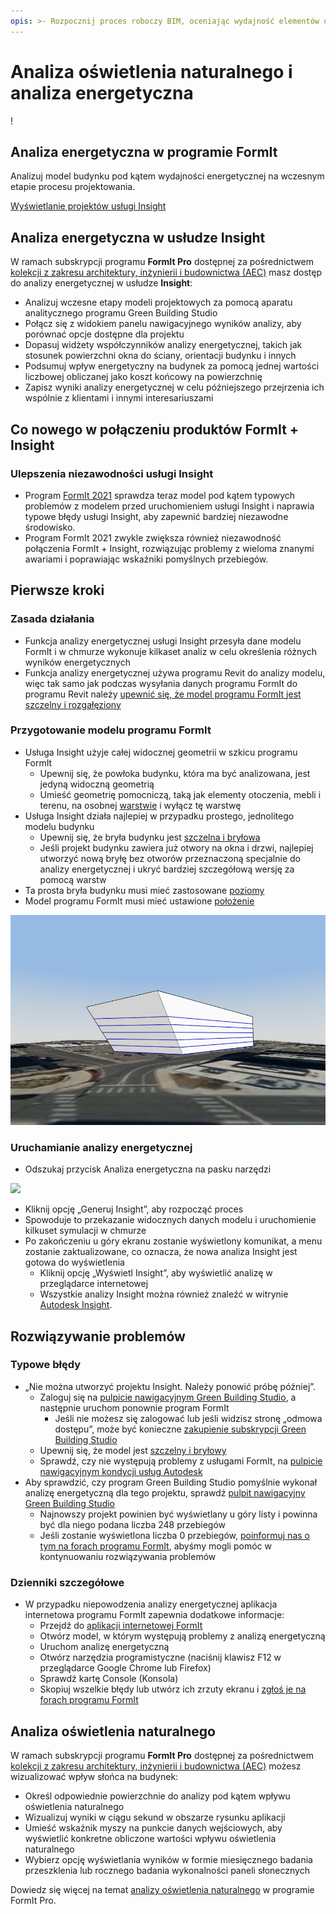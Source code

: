 ```yaml
---
opis: >- Rozpocznij proces roboczy BIM, oceniając wydajność elementów od początku procesu projektowania.
---
```


# Analiza oświetlenia naturalnego i analiza energetyczna

\![](<../.gitbook/assets/20220317 Solar Analysis.png>)

## Analiza energetyczna w programie FormIt

Analizuj model budynku pod kątem wydajności energetycznej na wczesnym etapie procesu projektowania.

[Wyświetlanie projektów usługi Insight](https://gbs.autodesk.com/OneEnergy/Insight)

## Analiza energetyczna w usłudze Insight

W ramach subskrypcji programu **FormIt Pro** dostępnej za pośrednictwem [kolekcji z zakresu architektury, inżynierii i budownictwa (AEC)](https://www.autodesk.com/collections/architecture-engineering-construction/overview) masz dostęp do analizy energetycznej w usłudze **Insight**:

* Analizuj wczesne etapy modeli projektowych za pomocą aparatu analitycznego programu Green Building Studio
* Połącz się z widokiem panelu nawigacyjnego wyników analizy, aby porównać opcje dostępne dla projektu
* Dopasuj widżety współczynników analizy energetycznej, takich jak stosunek powierzchni okna do ściany, orientacji budynku i innych
* Podsumuj wpływ energetyczny na budynek za pomocą jednej wartości liczbowej obliczanej jako koszt końcowy na powierzchnię
* Zapisz wyniki analizy energetycznej w celu późniejszego przejrzenia ich wspólnie z klientami i innymi interesariuszami

## Co nowego w połączeniu produktów FormIt + Insight <a href="#insight-what-s-new" id="insight-what-s-new"></a>

### **Ulepszenia niezawodności usługi Insight** <a href="#improvements-to-insight-reliability" id="improvements-to-insight-reliability"></a>

* Program [FormIt 2021](https://formit.autodesk.com/blog/post/introducing-formit-2021) sprawdza teraz model pod kątem typowych problemów z modelem przed uruchomieniem usługi Insight i naprawia typowe błędy usługi Insight, aby zapewnić bardziej niezawodne środowisko.
* Program FormIt 2021 zwykle zwiększa również niezawodność połączenia FormIt + Insight, rozwiązując problemy z wieloma znanymi awariami i poprawiając wskaźniki pomyślnych przebiegów.

## Pierwsze kroki <a href="#insight-getting-started" id="insight-getting-started"></a>

### **Zasada działania** <a href="#how-it-works" id="how-it-works"></a>

* Funkcja analizy energetycznej usługi Insight przesyła dane modelu FormIt i w chmurze wykonuje kilkaset analiz w celu określenia różnych wyników energetycznych
* Funkcja analizy energetycznej używa programu Revit do analizy modelu, więc tak samo jak podczas wysyłania danych programu FormIt do programu Revit należy [upewnić się, że model programu FormIt jest szczelny i rozgałęziony](https://formit.autodesk.com/blog/post/repairing-solid-models)

### **Przygotowanie modelu programu FormIt** <a href="#preparing-your-formit-model" id="preparing-your-formit-model"></a>

* Usługa Insight użyje całej widocznej geometrii w szkicu programu FormIt
  * Upewnij się, że powłoka budynku, która ma być analizowana, jest jedyną widoczną geometrią
  * Umieść geometrię pomocniczą, taką jak elementy otoczenia, mebli i terenu, na osobnej [warstwie](../tool-library/layers.md) i wyłącz tę warstwę
* Usługa Insight działa najlepiej w przypadku prostego, jednolitego modelu budynku
  * Upewnij się, że bryła budynku jest [szczelna i bryłowa](https://formit.autodesk.com/blog/post/repairing-solid-models)
  * Jeśli projekt budynku zawiera już otwory na okna i drzwi, najlepiej utworzyć nową bryłę bez otworów przeznaczoną specjalnie do analizy energetycznej i ukryć bardziej szczegółową wersję za pomocą warstw
* Ta prosta bryła budynku musi mieć zastosowane [poziomy](../tool-library/levels-and-area.md)
* Model programu FormIt musi mieć ustawione [położenie](../tool-library/setting-location.md)

![](../.gitbook/assets/insight.png)

### **Uruchamianie analizy energetycznej** <a href="#starting-energy-analysis" id="starting-energy-analysis"></a>

* Odszukaj przycisk Analiza energetyczna na pasku narzędzi

![](../.gitbook/assets/generate\_insight.png)

* Kliknij opcję „Generuj Insight”, aby rozpocząć proces
* Spowoduje to przekazanie widocznych danych modelu i uruchomienie kilkuset symulacji w chmurze
* Po zakończeniu u góry ekranu zostanie wyświetlony komunikat, a menu zostanie zaktualizowane, co oznacza, że nowa analiza Insight jest gotowa do wyświetlenia
  * Kliknij opcję „Wyświetl Insight”, aby wyświetlić analizę w przeglądarce internetowej
  * Wszystkie analizy Insight można również znaleźć w witrynie [Autodesk Insight](https://gbs.autodesk.com/OneEnergy/Insight).

## Rozwiązywanie problemów <a href="#insight-troubleshooting" id="insight-troubleshooting"></a>

### **Typowe błędy** <a href="#common-errors" id="common-errors"></a>

* „Nie można utworzyć projektu Insight. Należy ponowić próbę później”.
  * Zaloguj się na [pulpicie nawigacyjnym Green Building Studio](https://gbs.autodesk.com/GBS/Project), a następnie uruchom ponownie program FormIt
    * Jeśli nie możesz się zalogować lub jeśli widzisz stronę „odmowa dostępu”, może być konieczne [zakupienie subskrypcji Green Building Studio](https://knowledge.autodesk.com/search-result/caas/CloudHelp/cloudhelp/ENU/BPA-Help/files/GUID-7FCFF904-F943-4020-BF7F-53AA7148673D-htm.html)
  * Upewnij się, że model jest [szczelny i bryłowy](https://formit.autodesk.com/blog/post/repairing-solid-models)
  * Sprawdź, czy nie występują problemy z usługami FormIt, na [pulpicie nawigacyjnym kondycji usług Autodesk](https://health.autodesk.com/)
* Aby sprawdzić, czy program Green Building Studio pomyślnie wykonał analizę energetyczną dla tego projektu, sprawdź [pulpit nawigacyjny Green Building Studio](https://gbs.autodesk.com/GBS/Project)
  * Najnowszy projekt powinien być wyświetlany u góry listy i powinna być dla niego podana liczba 248 przebiegów
  * Jeśli zostanie wyświetlona liczba 0 przebiegów, [poinformuj nas o tym na forach programu FormIt](https://forums.autodesk.com/t5/formit-forum/bd-p/142), abyśmy mogli pomóc w kontynuowaniu rozwiązywania problemów

### **Dzienniki szczegółowe** <a href="#detailed-logs" id="detailed-logs"></a>

* W przypadku niepowodzenia analizy energetycznej aplikacja internetowa programu FormIt zapewnia dodatkowe informacje:
  * Przejdź do [aplikacji internetowej FormIt](https://formit.autodesk.com/app)
  * Otwórz model, w którym występują problemy z analizą energetyczną
  * Uruchom analizę energetyczną
  * Otwórz narzędzia programistyczne (naciśnij klawisz F12 w przeglądarce Google Chrome lub Firefox)
  * Sprawdź kartę Console (Konsola)
  * Skopiuj wszelkie błędy lub utwórz ich zrzuty ekranu i [zgłoś je na forach programu FormIt](https://forums.autodesk.com/t5/formit-forum/bd-p/142)

## Analiza oświetlenia naturalnego

W ramach subskrypcji programu **FormIt Pro** dostępnej za pośrednictwem [kolekcji z zakresu architektury, inżynierii i budownictwa (AEC)](https://www.autodesk.com/collections/architecture-engineering-construction/overview) możesz wizualizować wpływ słońca na budynek:

* Określ odpowiednie powierzchnie do analizy pod kątem wpływu oświetlenia naturalnego
* Wizualizuj wyniki w ciągu sekund w obszarze rysunku aplikacji
* Umieść wskaźnik myszy na punkcie danych wejściowych, aby wyświetlić konkretne obliczone wartości wpływu oświetlenia naturalnego
* Wybierz opcję wyświetlania wyników w formie miesięcznego badania przeszklenia lub rocznego badania wykonalności paneli słonecznych

Dowiedz się więcej na temat [analizy oświetlenia naturalnego](../tool-library/solar-analysis.md) w programie FormIt Pro.
